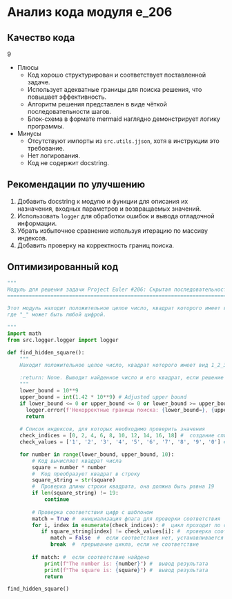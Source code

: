 # Анализ кода модуля e_206

## Качество кода
9
- Плюсы
    - Код хорошо структурирован и соответствует поставленной задаче.
    - Использует адекватные границы для поиска решения, что повышает эффективность.
    - Алгоритм решения представлен в виде чёткой последовательности шагов.
    - Блок-схема в формате mermaid наглядно демонстрирует логику программы.
- Минусы
    - Отсутствуют импорты из `src.utils.jjson`, хотя в инструкции это требование.
    - Нет логирования.
    - Код не содержит docstring.

## Рекомендации по улучшению

1.  Добавить docstring к модулю и функции для описания их назначения, входных параметров и возвращаемых значений.
2.  Использовать `logger` для обработки ошибок и вывода отладочной информации.
3.  Убрать избыточное сравнение используя итерацию по массиву индексов.
4.  Добавить проверку на корректность границ поиска.

## Оптимизированный код

```python
"""
Модуль для решения задачи Project Euler #206: Скрытая последовательность квадратов
===============================================================================

Этот модуль находит положительное целое число, квадрат которого имеет вид 1_2_3_4_5_6_7_8_9_0,
где "_" может быть любой цифрой.

"""
import math
from src.logger.logger import logger

def find_hidden_square():
    """
    Находит положительное целое число, квадрат которого имеет вид 1_2_3_4_5_6_7_8_9_0.

    :return: None. Выводит найденное число и его квадрат, если решение найдено.
    """
    lower_bound = 10**9
    upper_bound = int(1.42 * 10**9) # Adjusted upper bound
    if lower_bound <= 0 or upper_bound <= 0 or lower_bound >= upper_bound: # Проверка на корректность границ поиска
      logger.error(f'Некорректные границы поиска: {lower_bound=}, {upper_bound=}') #  логирование некорректных границ поиска
      return
    
    # Список индексов, для которых необходимо проверить значения
    check_indices = [0, 2, 4, 6, 8, 10, 12, 14, 16, 18] #  создание списка индексов для проверки
    check_values = ['1', '2', '3', '4', '5', '6', '7', '8', '9', '0'] #  создание списка значений для проверки

    for number in range(lower_bound, upper_bound, 10):
        # Код вычисляет квадрат числа
        square = number * number
        #  Код преобразует квадрат в строку
        square_string = str(square)
        #  Проверка длины строки квадрата, она должна быть равна 19
        if len(square_string) != 19:
            continue
        
        # Проверка соответствия цифр с шаблоном
        match = True #  инициализация флага для проверки соответствия
        for i, index in enumerate(check_indices): #  цикл проходит по списку индексов и их значениям
           if square_string[index] != check_values[i]: #  проверка соответствия значения строки квадрата и значения шаблона по индексу
              match = False  #  если соответствия нет, устанавливается флаг в false
              break  #  прерывание цикла, если не соответствие
              
        if match: #  если соответствие найдено
            print(f"The number is: {number}") #  вывод результата
            print(f"The square is: {square}") #  вывод результата
            return

find_hidden_square()
```